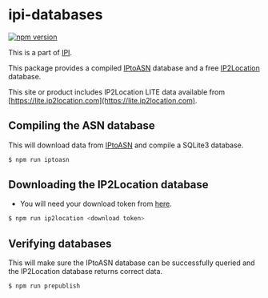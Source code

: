 # ipi-databases

<a href="https://www.npmjs.com/package/@e9x/ipi-databases"><img src="https://img.shields.io/npm/v/@e9x/ipi-databases.svg?maxAge=3600" alt="npm version" /></a>

This is a part of [IPI](https://www.npmjs.com/package/@e9x/ipi).

This package provides a compiled [IPtoASN](https://iptoasn.com/) database and a free [IP2Location](https://lite.ip2location.com/) database.

This site or product includes IP2Location LITE data available from [https://lite.ip2location.com](https://lite.ip2location.com).

## Compiling the ASN database

This will download data from [IPtoASN](https://iptoasn.com/) and compile a SQLite3 database.

```sh
$ npm run iptoasn
```

## Downloading the IP2Location database

- You will need your download token from [here](https://lite.ip2location.com/database-download).

```sh
$ npm run ip2location <download token>
```

## Verifying databases

This will make sure the IPtoASN database can be successfully queried and the IP2Location database returns correct data.

```sh
$ npm run prepublish
```
